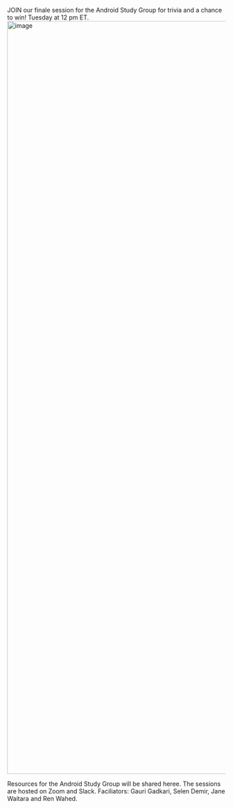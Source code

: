 JOIN our finale session for the Android Study Group  for trivia and a chance to win! Tuesday at 12 pm ET. 
<img width="1734" alt="image" src="https://github.com/WomenWhoCode/WWCodeMobile/assets/50391217/e2ea47bb-585d-4106-9686-fdfcf8169d63">

Resources for the Android Study Group will be shared heree. The sessions are hosted on Zoom and Slack.
Faciliators: Gauri Gadkari, Selen Demir, Jane Waitara and Ren Wahed.
